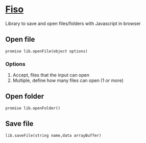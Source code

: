 # [Fiso](# "Files Save and Open" )
Library to save and open files/folders with Javascript in browser

## Open file
```promise lib.openFile(object options)```

### Options
1. Accept, files that the input can open
2. Multiple, define how many files can open (1 or more)

## Open folder
```promise lib.openFolder()```

## Save file
```lib.saveFile(string name,data arrayBuffer)```
